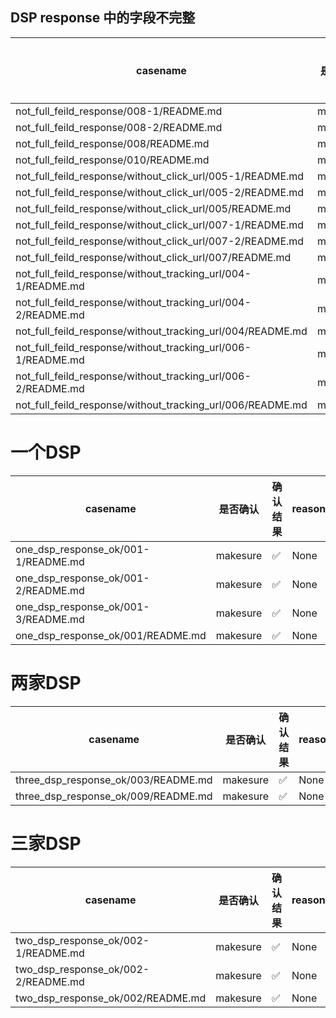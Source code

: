##  DSP response 中的字段不完整

|casename         |   是否确认       |   确认结果       |reason        |
|-----------------|------------------|------------------|--------------|
|not_full_feild_response/008-1/README.md|makesure|:white_check_mark:|None|
|not_full_feild_response/008-2/README.md|makesure|:white_check_mark:|None|
|not_full_feild_response/008/README.md|makesure|:white_check_mark:|None|
|not_full_feild_response/010/README.md|makesure|:white_check_mark:|None|
|not_full_feild_response/without_click_url/005-1/README.md|makesure|:white_check_mark:|None|
|not_full_feild_response/without_click_url/005-2/README.md|makesure|:white_check_mark:|None|
|not_full_feild_response/without_click_url/005/README.md|makesure|:white_check_mark:|None|
|not_full_feild_response/without_click_url/007-1/README.md|makesure|:white_check_mark:|None|
|not_full_feild_response/without_click_url/007-2/README.md|makesure|:white_check_mark:|None |
|not_full_feild_response/without_click_url/007/README.md|makesure|:white_check_mark:|None|
|not_full_feild_response/without_tracking_url/004-1/README.md|makesure|:white_check_mark:|None|
|not_full_feild_response/without_tracking_url/004-2/README.md|makesure|:white_check_mark:|None|
|not_full_feild_response/without_tracking_url/004/README.md|makesure|:white_check_mark:|None|
|not_full_feild_response/without_tracking_url/006-1/README.md|makesure|:white_check_mark:|None|
|not_full_feild_response/without_tracking_url/006-2/README.md|makesure|:white_check_mark:|None|
|not_full_feild_response/without_tracking_url/006/README.md|makesure|:white_check_mark:|None|

# 一个DSP

|casename         |   是否确认       |   确认结果       |reason        |
|-----------------|------------------|------------------|--------------|
|one_dsp_response_ok/001-1/README.md|makesure|:white_check_mark:|None|
|one_dsp_response_ok/001-2/README.md|makesure|:white_check_mark:|None|
|one_dsp_response_ok/001-3/README.md|makesure|:white_check_mark:|None|
|one_dsp_response_ok/001/README.md|makesure|:white_check_mark:|None|

# 两家DSP

|casename         |   是否确认       |   确认结果       |reason        |
|-----------------|------------------|------------------|--------------|
|three_dsp_response_ok/003/README.md|makesure|:white_check_mark:|None|
|three_dsp_response_ok/009/README.md|makesure|:white_check_mark:|None|

# 三家DSP

|casename         |   是否确认       |   确认结果       |reason        |
|-----------------|------------------|------------------|--------------|
|two_dsp_response_ok/002-1/README.md|makesure|:white_check_mark:|None|
|two_dsp_response_ok/002-2/README.md|makesure|:white_check_mark:|None|
|two_dsp_response_ok/002/README.md  |makesure|:white_check_mark:|None|
